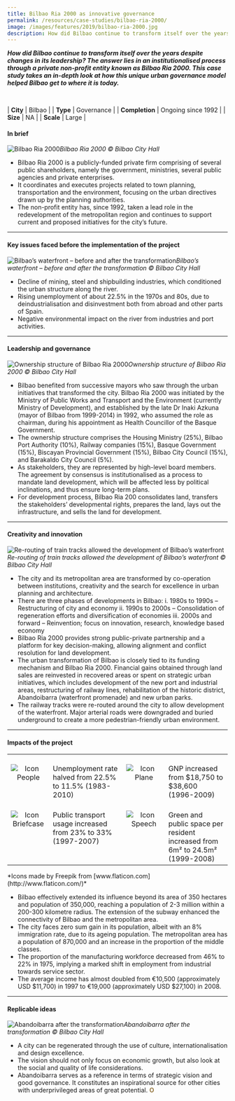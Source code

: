 ```yaml
---
title: Bilbao Ria 2000 as innovative governance
permalink: /resources/case-studies/bilbao-ria-2000/
image: /images/features/2019/bilbao-ria-2000.jpg
description: How did Bilbao continue to transform itself over the years despite changes in its leadership? The answer lies in an institutionalised process through a private non-profit entity known as Bilbao Ria 2000. This case study takes an in-depth look at how this unique urban governance model helped Bilbao get to where it is today.
---
```


***How did Bilbao continue to transform itself over the years despite changes in its leadership? The answer lies in an institutionalised process through a private non-profit entity known as Bilbao Ria 2000. This case study takes an in-depth look at how this unique urban governance model helped Bilbao get to where it is today.*** 

<br>

| **City** | Bilbao |
| **Type** | Governance |
| **Completion** | Ongoing since 1992 |
| **Size** | NA |
| **Scale** | Large |

#### **In brief**

![Bilbao Ria 2000](/images/features/2019/bilbao-ria-2000.jpg/)*Bilbao Ria 2000 © Bilbao City Hall*

- Bilbao Ria 2000 is a publicly-funded private firm comprising of several public shareholders, namely the government, ministries, several public agencies and private enterprises.
- It coordinates and executes projects related to town planning, transportation and the environment, focusing on the urban directives drawn up by the planning authorities.
- The non-profit entity has, since 1992, taken a lead role in the redevelopment of the metropolitan region and continues to support current and proposed initiatives for the city’s future.

---

#### **Key issues faced before the implementation of the project**

![Bilbao’s waterfront – before and after the transformation](/images/features/2019/bilbao-before-after.jpg/)*Bilbao’s waterfront – before and after the transformation © Bilbao City Hall*

- Decline of mining, steel and shipbuilding industries, which conditioned the urban structure along the river.
- Rising unemployment of about 22.5% in the 1970s and 80s, due to deindustrialisation and disinvestment both from abroad and other parts of Spain.
- Negative environmental impact on the river from industries and port activities.

---

#### **Leadership and governance**

![Ownership structure of Bilbao Ria 2000](/images/features/2019/ownership-structure.png/)*Ownership structure of Bilbao Ria 2000 © Bilbao City Hall*

- Bilbao benefited from successive mayors who saw through the urban initiatives that transformed the city. Bilbao Ria 2000 was initiated by the Ministry of Public Works and Transport and the Environment (currently Ministry of Development), and established by the late Dr Inaki Azkuna (mayor of Bilbao from 1999-2014) in 1992, who assumed the role as chairman, during his appointment as Health Councillor of the Basque Government.
- The ownership structure comprises the Housing Ministry (25%), Bilbao Port Authority (10%), Railway companies (15%), Basque Government (15%), Biscayan Provincial Government (15%), Bilbao City Council (15%), and Barakaldo City Council (5%).
- As stakeholders, they are represented by high-level board members. The agreement by consensus is institutionalised as a process to mandate land development, which will be affected less by political inclinations, and thus ensure long-term plans.
- For development process, Bilbao Ria 200 consolidates land, transfers the stakeholders’ developmental rights, prepares the land, lays out the infrastructure, and sells the land for development.

---

#### **Creativity and innovation**

![Re-routing of train tracks allowed the development of Bilbao’s waterfront](/images/features/2019/bilbao-train-tracks.jpg/)*Re-routing of train tracks allowed the development of Bilbao’s waterfront © Bilbao City Hall*

- The city and its metropolitan area are transformed by co-operation between institutions, creativity and the search for excellence in urban planning and architecture.
- There are three phases of developments in Bilbao:
  i. 1980s to 1990s – Restructuring of city and economy
  ii. 1990s to 2000s – Consolidation of regeneration efforts and diversification of economies
  iii. 2000s and forward – Reinvention; focus on innovation, research, knowledge based economy
- Bilbao Ria 2000 provides strong public-private partnership and a platform for key decision-making, allowing alignment and conflict resolution for land development.
- The urban transformation of Bilbao is closely tied to its funding mechanism and Bilbao Ria 2000. Financial gains obtained through land sales are reinvested in recovered areas or spent on strategic urban initiatives, which includes development of the new port and industrial areas, restructuring of railway lines, rehabilitation of the
historic district, Abandoibarra (waterfront promenade) and new urban parks.
- The railway tracks were re-routed around the city to allow development of the waterfront. Major arterial roads were downgraded and buried underground to create a more pedestrian-friendly urban environment.

---

#### **Impacts of the project**

<table style="width: 100%;" cellpadding="0">
<tbody>
<tr>
<td style="width: 80px; text-align: center; vertical-align: top;"><br><img src="/images/features/2019/icon-office.png" alt="Icon People" /><br></td>
<td style="text-align: left; vertical-align: top;"><br>Unemployment rate halved from 22.5% to 11.5% (1983-2010)<br></td>
<td style="width: 80px; text-align: center; vertical-align: top;"><br><img src="/images/features/2019/icon-money.png" alt="Icon Plane" /><br></td>
<td style="text-align: left; vertical-align: top;"><br>GNP increased from $18,750 to $38,600 (1996-2009)<br></td>
</tr>
<tr>
<td style="width: 80px; text-align: center; vertical-align: top;"><br><img src="/images/features/2019/icon-bus.png" alt="Icon Briefcase" /><br></td>
<td style="text-align: left; vertical-align: top;"><br>Public transport usage increased from 23% to 33% (1997-2007)<br></td>
<td style="width: 80px; text-align: center; vertical-align: top;"><br><img src="/images/features/2019/icon-bicycle.png" alt="Icon Speech" /><br></td>
<td style="text-align: left; vertical-align: top;"><br>Green and public space per resident increased from 6m² to 24.5m² (1999-2008)<br></td>
</tr>
</tbody>
</table>
*Icons made by Freepik from [www.flaticon.com](http://www.flaticon.com/)*

- Bilbao effectively extended its influence beyond its area of 350 hectares and population of 350,000, reaching a population of 2-3 million within a 200-300 kilometre radius. The extension of the subway enhanced the connectivity of Bilbao and the metropolitan area.
- The city faces zero sum gain in its population, albeit with an 8% immigration rate, due to its ageing population. The metropolitan area has a population of 870,000 and an increase in the proportion of the middle classes.
- The proportion of the manufacturing workforce decreased from 46% to 22% in 1975, implying a marked shift in employment from industrial towards service sector.
- The average income has almost doubled from €10,500 (approximately USD $11,700) in 1997 to €19,000 (approximately USD $27,100) in 2008. 

---

#### **Replicable ideas**

![Abandoibarra after the transformation](/images/case-studies/abandoibarra-after.jpg/)*Abandoibarra after the transformation © Bilbao City Hall*

- A city can be regenerated through the use of culture, internationalisation and design excellence.
- The vision should not only focus on economic growth, but also look at the social and quality of life considerations.
- Abandoibarra serves as a reference in terms of strategic vision and good governance. It constitutes an inspirational source for other cities with underprivileged areas of great potential. **<font color="#967942">O</font>**
